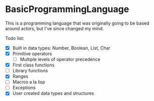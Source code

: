 BasicProgrammingLanguage
========================
This is a programming language that was originally going to be based around actors, but I've since changed my mind. 

Todo list:
  - [x] Built in data types: Number, Boolean, List, Char
  - [x] Primitive operators
    - [ ] Multiple levels of operator precedence
  - [x] First class functions
  - [ ] Library functions
  - [x] Ranges
  - [ ] Macros a la lisp
  - [ ] Exceptions
  - [x] User created data types and structures
